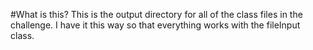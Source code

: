 #What is this?
This is the output directory for all of the class files in the challenge. I have it this way so that everything works with the fileInput class.
